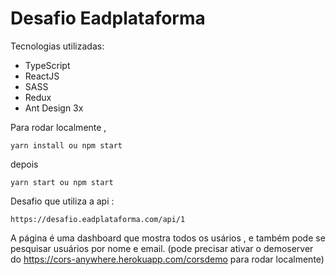 # Desafio Eadplataforma

Tecnologias utilizadas:

- TypeScript
- ReactJS
- SASS
- Redux
- Ant Design 3x

Para rodar localmente ,

```
yarn install ou npm start
```

depois

```
yarn start ou npm start
```

Desafio que utiliza a api :

```url
https://desafio.eadplataforma.com/api/1
```

A página é uma dashboard que mostra todos os usários , e também pode se pesquisar usuários por nome e email.
(pode precisar ativar o demoserver do https://cors-anywhere.herokuapp.com/corsdemo para rodar localmente)
